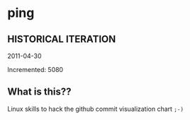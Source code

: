 # ping

## HISTORICAL ITERATION
2011-04-30

Incremented: 5080

## What is this?? 
Linux skills to hack the github commit visualization chart `;-)`
